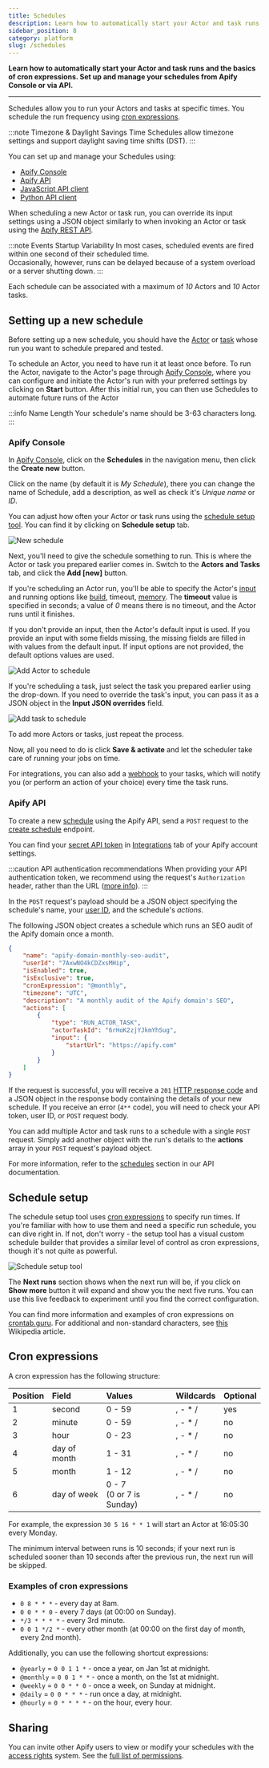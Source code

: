 ```yaml
---
title: Schedules
description: Learn how to automatically start your Actor and task runs and the basics of cron expressions. Set up and manage your schedules from Apify Console or via API.
sidebar_position: 8
category: platform
slug: /schedules
---
```


**Learn how to automatically start your Actor and task runs and the basics of cron expressions. Set up and manage your schedules from Apify Console or via API.**

---

Schedules allow you to run your Actors and tasks at specific times. You schedule the run frequency using [cron expressions](#cron-expressions).

:::note Timezone & Daylight Savings Time
Schedules allow timezone settings and support daylight saving time shifts (DST).
:::

You can set up and manage your Schedules using:

* [Apify Console](https://console.apify.com/schedules)
* [Apify API](https://docs.apify.com/api/v2#/reference/schedules)
* [JavaScript API client](https://docs.apify.com/api/client/js/reference/class/ScheduleClient)
* [Python API client](https://docs.apify.com/api/client/python/reference/class/ScheduleClient)

When scheduling a new Actor or task run, you can override its input settings using a JSON object similarly to when invoking an Actor or task using the [Apify REST API](/api/v2#/reference/schedules/).

:::note Events Startup Variability
In most cases, scheduled events are fired within one second of their scheduled time. <br/>
Occasionally, however, runs can be delayed because of a system overload or a server shutting down.
:::

Each schedule can be associated with a maximum of _10_ Actors and _10_ Actor tasks.

## Setting up a new schedule

Before setting up a new schedule, you should have the [Actor](./actors/index.mdx) or [task](./actors/running/tasks.md) whose run you want to schedule prepared and tested.

To schedule an Actor, you need to have run it at least once before. To run the Actor, navigate to the Actor's page through [Apify Console](https://console.apify.com/store), where you can configure and initiate the Actor's run with your preferred settings by clicking on **Start** button. After this initial run, you can then use Schedules to automate future runs of the Actor

:::info Name Length
Your schedule's name should be 3-63 characters long.
:::

### Apify Console

In [Apify Console](https://console.apify.com/schedules), click on the **Schedules** in the navigation menu, then click the **Create new** button.

Click on the name (by default it is _My Schedule_), there you can change the name of Schedule, add a description, as well as check it's _Unique name_ or _ID_.

You can adjust how often your Actor or task runs using the [schedule setup tool](#schedule-setup). You can find it by clicking on **Schedule setup** tab.

![New schedule](./images/schedules-overview.png)

Next, you'll need to give the schedule something to run. This is where the Actor or task you prepared earlier comes in. Switch to the **Actors and Tasks** tab, and click the **Add [new]** button.

If you're scheduling an Actor run, you'll be able to specify the Actor's [input](./actors/running/input_and_output.md) and running options like [build](./actors/development/builds_and_runs/builds.md), timeout, [memory](./actors/running/usage_and_resources.md).
The **timeout** value is specified in seconds; a value of _0_ means there is no timeout, and the Actor runs until it finishes.

 If you don't provide an input, then the Actor's default input is used. If you provide an input with some fields missing, the missing fields are filled in with values from the default input. If input options are not provided, the default options values are used.

![Add Actor to schedule](./images/schedules-actor-input.png)

If you're scheduling a task, just select the task you prepared earlier using the drop-down. If you need to override the task's input, you can pass it as a JSON object in the **Input JSON overrides** field.

![Add task to schedule](./images/schedules-task-input.png)

To add more Actors or tasks, just repeat the process.

Now, all you need to do is click **Save & activate** and let the scheduler take care of running your jobs on time.

For integrations, you can also add a [webhook](/platform/integrations/webhooks) to your tasks, which will notify you (or perform an action of your choice) every time the task runs.

### Apify API

To create a new [schedule](/api/v2#/reference/schedules) using the Apify API, send a `POST` request to the [create schedule](/api/v2#/reference/schedules/schedules-collection/create-schedule) endpoint.

You can find your [secret API token](./integrations/index.mdx) in [Integrations](https://console.apify.com/account?tab=integrations) tab of your Apify account settings.

:::caution API authentication recommendations
When providing your API authentication token, we recommend using the request's `Authorization` header, rather than the URL ([more info](/api/v2#/introduction/authentication)).
:::

In the `POST` request's payload should be a JSON object specifying the schedule's name, your [user ID](https://console.apify.com/account#/integrations), and the schedule's _actions_.

The following JSON object creates a schedule which runs an SEO audit of the Apify domain once a month.

```json
{
    "name": "apify-domain-monthly-seo-audit",
    "userId": "7AxwNO4kCDZxsMHip",
    "isEnabled": true,
    "isExclusive": true,
    "cronExpression": "@monthly",
    "timezone": "UTC",
    "description": "A monthly audit of the Apify domain's SEO",
    "actions": [
        {
            "type": "RUN_ACTOR_TASK",
            "actorTaskId": "6rHoK2zjYJkmYhSug",
            "input": {
                "startUrl": "https://apify.com"
            }
        }
    ]
}
```

If the request is successful, you will receive a `201` [HTTP response code](https://developer.mozilla.org/en-US/docs/Web/HTTP/Status) and a JSON object in the response body containing the details of your new schedule. If you receive an error (`4**` code), you will need to check your API token, user ID, or `POST` request body.

You can add multiple Actor and task runs to a schedule with a single `POST` request. Simply add another object with the run's details to the **actions** array in your `POST` request's payload object.

For more information, refer to the [schedules](/api/v2#/reference/schedules/schedule-object/get-schedule) section in our API documentation.

## Schedule setup

The schedule setup tool uses [cron expressions](https://en.wikipedia.org/wiki/Cron#CRON_expression) to specify run times. If you're familiar with how to use them and need a specific run schedule, you can dive right in. If not, don't worry - the setup tool has a visual custom schedule builder that provides a similar level of control as cron expressions, though it's not quite as powerful.

![Schedule setup tool](./images/schedules-setup-tool.png)

The **Next runs** section shows when the next run will be, if you click on **Show more** button it will expand and show you the next five runs. You can use this live feedback to experiment until you find the correct configuration.

You can find more information and examples of cron expressions on [crontab.guru](http://crontab.guru/). For additional and non-standard characters, see [this](https://en.wikipedia.org/wiki/Cron#CRON_expression) Wikipedia article.

## Cron expressions

A cron expression has the following structure:

| Position | Field        | Values                         | Wildcards | Optional |
|:---------|:-------------|:-------------------------------|:----------|:---------|
| 1        | second       | 0 - 59                         | , - * /   | yes      |
| 2        | minute       | 0 - 59                         | , - * /   | no       |
| 3        | hour         | 0 - 23                         | , - * /   | no       |
| 4        | day of month | 1 - 31                         | , - * /   | no       |
| 5        | month        | 1 - 12                         | , - * /   | no       |
| 6        | day of week  | 0 - 7 <br/> (0 or 7 is Sunday) | , - * /   | no       |

For example, the expression `30 5 16 * * 1` will start an Actor at 16:05:30 every Monday.

The minimum interval between runs is 10 seconds; if your next run is scheduled sooner than 10 seconds after the previous run, the next run will be skipped.

### Examples of cron expressions

* `0 8 * * *`  -  every day at 8am.
* `0 0 * * 0` - every 7 days (at 00:00 on Sunday).
* `*/3 * * * *` - every 3rd minute.
* `0 0 1 */2 *` - every other month (at 00:00 on the first day of month, every 2nd month).

Additionally, you can use the following shortcut expressions:

* `@yearly` = `0 0 1 1 *` - once a year, on Jan 1st at midnight.
* `@monthly` = `0 0 1 * *` - once a month, on the 1st at midnight.
* `@weekly` = `0 0 * * 0` - once a week, on Sunday at midnight.
* `@daily` = `0 0 * * *` - run once a day, at midnight.
* `@hourly` = `0 * * * *` - on the hour, every hour.

## Sharing

You can invite other Apify users to view or modify your schedules with the [access rights](../platform/collaboration/index.md) system. See the [full list of permissions](../platform/collaboration/list_of_permissions.md).
